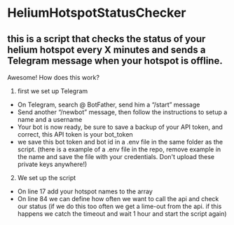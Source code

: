 # HeliumHotspotStatusChecker

## this is a script that checks the status of your helium hotspot every X minutes and sends a Telegram message when your hotspot is offline.

Awesome! How does this work?

1. first we set up Telegram
  - On Telegram, search @ BotFather, send him a “/start” message
  - Send another “/newbot” message, then follow the instructions to setup a name and a username
  - Your bot is now ready, be sure to save a backup of your API token, and correct, this API token is your bot_token
  - we save this bot token and bot id in a .env file in the same folder as the script. (there is a example of a .env file in the repo, remove example in the name and save the file with your credentials. Don't upload these private keys anywhere!)
  
 2. We set up the script
  - On line 17 add your hotspot names to the array
  - On line 84 we can define how often we want to call the api and check our status (if we do this too often we get a lime-out from the api. if this happens we catch the timeout and wait 1 hour and start the script again)
